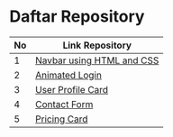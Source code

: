 # Daftar Repository

| No | Link Repository |
|----|-----------------|
| 1  | [Navbar using HTML and CSS](https://github.com/muhammadfariddd/Challenge-Project/tree/master/Navbar%20using%20HTML%20and%20CSS) |
| 2  | [Animated Login](https://github.com/muhammadfariddd/Challenge-Project/tree/master/Animated%20Login) |
| 3  | [User Profile Card](https://github.com/muhammadfariddd/Challenge-Project/tree/master/User%20Profile%20Card) |
| 4  | [Contact Form]([https://github.com/user/repository4](https://github.com/muhammadfariddd/Challenge-Project/tree/master/Contact%20Form)) |
| 5  | [Pricing Card]([https://github.com/user/repository4](https://github.com/muhammadfariddd/Challenge-Project/tree/master/Pricing%20Card)) |
